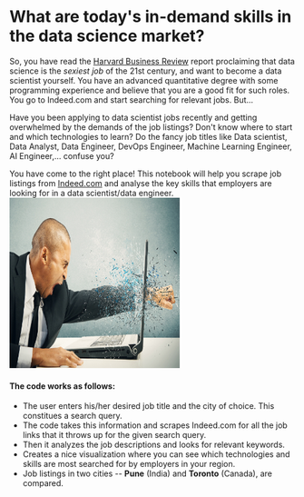 # What are today's in-demand skills in the data science market?

So, you have read the [Harvard Business Review](https://hbr.org/2012/10/data-scientist-the-sexiest-job-of-the-21st-century) report proclaiming that data science is the *sexiest job* of the 21st century, and want to become a data scientist yourself. You have an advanced quantitative degree with some programming experience and believe that you are a good fit for such roles. You go to Indeed.com and start searching for relevant jobs. But...

Have you been applying to data scientist jobs recently and getting overwhelmed by the demands of the job listings? Don't know where to start and which technologies to learn? Do the fancy job titles like Data scientist, Data Analyst, Data Engineer, DevOps Engineer, Machine Learning Engineer, AI Engineer,... confuse you? 

You have come to the right place! This notebook will help you scrape job listings from [Indeed.com](Indeed.com) and analyse the key skills that employers are looking for in a data scientist/data engineer.
<img src="Frustration.jpg" alt="Drawing" style="width: 300px; height: 300px"/>

#### **The code works as follows:**

- The user enters his/her desired job title and the city of choice. This constitues a search query.
- The code takes this information and scrapes Indeed.com for all the job links that it throws up for the given search query.
- Then it analyzes the job descriptions and looks for relevant keywords. 
- Creates a nice visualization where you can see which technologies and skills are most searched for by employers in your region.
- Job listings in two cities -- **Pune** (India) and **Toronto** (Canada), are compared.


